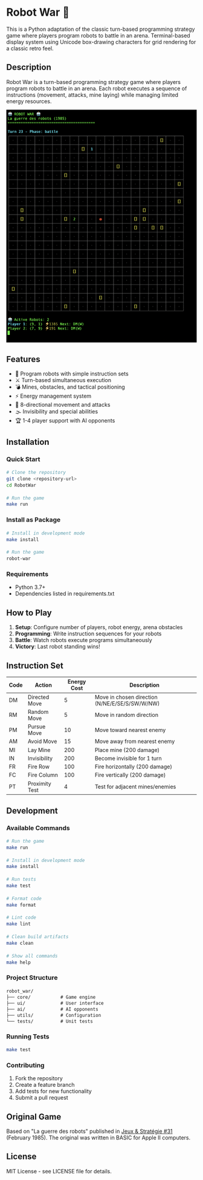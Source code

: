 # Robot War 🤖

This is a Python adaptation of the classic turn-based programming strategy game where players program robots to battle in an arena.
Terminal-based display system using Unicode box-drawing characters for grid rendering for a classic retro feel.

## Description

Robot War is a turn-based programming strategy game where players program robots to battle in an arena. Each robot executes a sequence of instructions (movement, attacks, mine laying) while managing limited energy resources.

![Robot War Screenshot](docs/robot_war.png)

## Features

- 🤖 Program robots with simple instruction sets
- ⚔️ Turn-based simultaneous execution
- 💣 Mines, obstacles, and tactical positioning
- ⚡ Energy management system
- 🎯 8-directional movement and attacks
- 🌫️ Invisibility and special abilities
- 🏆 1-4 player support with AI opponents

## Installation

### Quick Start
```bash
# Clone the repository
git clone <repository-url>
cd RobotWar

# Run the game
make run
```

### Install as Package
```bash
# Install in development mode
make install

# Run the game
robot-war
```

### Requirements
- Python 3.7+
- Dependencies listed in requirements.txt

## How to Play

1. **Setup**: Configure number of players, robot energy, arena obstacles
2. **Programming**: Write instruction sequences for your robots
3. **Battle**: Watch robots execute programs simultaneously
4. **Victory**: Last robot standing wins!

## Instruction Set

| Code | Action | Energy Cost | Description |
|------|--------|-------------|-------------|
| DM   | Directed Move | 5 | Move in chosen direction (N/NE/E/SE/S/SW/W/NW) |
| RM   | Random Move | 5 | Move in random direction |
| PM   | Pursue Move | 10 | Move toward nearest enemy |
| AM   | Avoid Move | 15 | Move away from nearest enemy |
| MI   | Lay Mine | 200 | Place mine (200 damage) |
| IN   | Invisibility | 200 | Become invisible for 1 turn |
| FR   | Fire Row | 100 | Fire horizontally (200 damage) |
| FC   | Fire Column | 100 | Fire vertically (200 damage) |
| PT   | Proximity Test | 4 | Test for adjacent mines/enemies |

## Development

### Available Commands
```bash
# Run the game
make run

# Install in development mode
make install

# Run tests
make test

# Format code
make format

# Lint code
make lint

# Clean build artifacts
make clean

# Show all commands
make help
```

### Project Structure
```
robot_war/
├── core/           # Game engine
├── ui/             # User interface
├── ai/             # AI opponents
├── utils/          # Configuration
└── tests/          # Unit tests
```

### Running Tests
```bash
make test
```

### Contributing
1. Fork the repository
2. Create a feature branch
3. Add tests for new functionality
4. Submit a pull request

## Original Game

Based on "La guerre des robots" published in [Jeux & Stratégie #31](https://www.abandonware-magazines.org/affiche_mag.php?mag=185&num=3763&album=oui) (February 1985). The original was written in BASIC for Apple II computers.

## License

MIT License - see LICENSE file for details.

